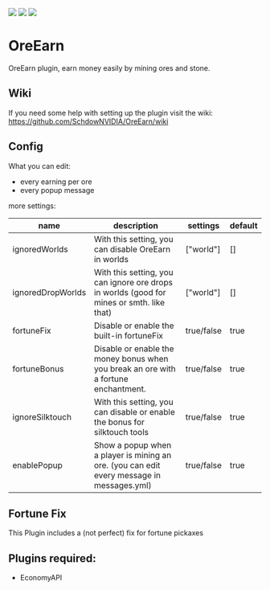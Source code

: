 [![](https://poggit.pmmp.io/shield.state/OreEarn)](https://poggit.pmmp.io/p/OreEarn)
[![](https://poggit.pmmp.io/shield.api/OreEarn)](https://poggit.pmmp.io/p/OreEarn)
[![](https://poggit.pmmp.io/shield.dl.total/OreEarn)](https://poggit.pmmp.io/p/OreEarn)
# OreEarn
OreEarn plugin, earn money easily by mining ores and stone.

## Wiki
If you need some help with setting up the plugin visit the wiki: https://github.com/SchdowNVIDIA/OreEarn/wiki

## Config
What you can edit:
* every earning per ore
* every popup message

more settings:

| name           | description                                                                                 | settings   | default |
|----------------|---------------------------------------------------------------------------------------------|------------|---------|
| ignoredWorlds | With this setting, you can disable OreEarn in worlds | ["world"] | [] |
| ignoredDropWorlds | With this setting, you can ignore ore drops in worlds (good for mines or smth. like that) | ["world"] | [] |
| fortuneFix | Disable or enable the built-in fortuneFix | true/false | true |
| fortuneBonus      | Disable or enable the money bonus when you break an ore with a fortune enchantment.         | true/false | true   |
| ignoreSilktouch | With this setting, you can disable or enable the bonus for silktouch tools                  | true/false | true    |
| enablePopup    | Show a popup when a player is mining an ore. (you can edit every message in messages.yml)   | true/false | true    |

## Fortune Fix
This Plugin includes a (not perfect) fix for fortune pickaxes

## Plugins required:
* EconomyAPI 



